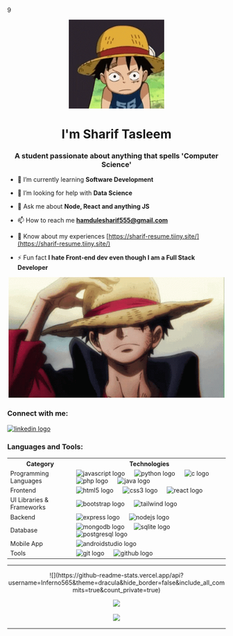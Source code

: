 9<p align="center">
  <img src="luffy-yo.gif" alt="Yo"/>
</p>

<h1 align="center">I'm Sharif Tasleem</h1>
<h3 align="center">A student passionate about anything that spells 'Computer Science'</h3>

- 🌱 I’m currently learning **Software Development**

- 🤝 I’m looking for help with **Data Science**  

- 💬 Ask me about **Node, React and anything JS**

- 📫 How to reach me **hamdulesharif555@gmail.com**

- 📄 Know about my experiences [https://sharif-resume.tiiny.site/](https://sharif-resume.tiiny.site/)

- ⚡ Fun fact **I hate Front-end dev even though I am a Full Stack Developer**

<p align="center">
  <img src="luffy.gif" alt="Luffy"/>
</p>

<h3 align="left">Connect with me:</h3>
<div align="left">
   <a href="https://www.linkedin.com/in/shariftasleem/"><img src="https://raw.githubusercontent.com/maurodesouza/profile-readme-generator/master/src/assets/icons/social/linkedin/default.svg"
        width="47" height="35" alt="linkedin logo" /></a>
</div>
<h3 align="left">Languages and Tools:</h3>
<table>
    <tr>
        <th>Category</th>
        <th>Technologies</th>
    </tr>
    <tr>
        <td>Programming Languages</td>
        <td class="icon-container">
            <img src="https://skillicons.dev/icons?i=js" height="36" alt="javascript logo" />
            <img width="14" />
            <img src="https://skillicons.dev/icons?i=py" height="36" alt="python logo" />
            <img width="14" />
            <img src="https://skillicons.dev/icons?i=c" height="36" alt="c logo" />
            <img width="14" />
            <img src="https://skillicons.dev/icons?i=php" height="36" alt="php logo" />
            <img width="14" />
            <img src="https://skillicons.dev/icons?i=java" height="36" alt="java logo" />
            <img width="14" />
        </td>
    </tr>
    <tr>
        <td>Frontend</td>
        <td class="icon-container">
            <img src="https://skillicons.dev/icons?i=html" height="36" alt="html5 logo" />
            <img width="14" />
            <img src="https://skillicons.dev/icons?i=css" height="36" alt="css3 logo" />
            <img width="14" />
            <img src="https://skillicons.dev/icons?i=react" height="36" alt="react logo" />
            <img width="14" />
        </td>
    </tr>
    <tr>
        <td>UI Libraries & Frameworks</td>
        <td class="icon-container">
            <img src="https://skillicons.dev/icons?i=bootstrap" height="36" alt="bootstrap logo" />
            <img width="14" />
            <img src="https://skillicons.dev/icons?i=tailwind" height="36" alt="tailwind logo" />
            <img width="14" />
        </td>
    </tr>
    <tr>
        <td>Backend</td>
        <td class="icon-container">
            <img src="https://skillicons.dev/icons?i=express" height="36" alt="express logo" />
            <img width="14" />
            <img src="https://skillicons.dev/icons?i=nodejs" height="36" alt="nodejs logo" />
            <img width="14" />
        </td>
    </tr>
    <tr>
        <td>Database</td>
        <td class="icon-container">
            <img src="https://skillicons.dev/icons?i=mongodb" height="36" alt="mongodb logo" />
            <img width="14" />
            <img src="https://skillicons.dev/icons?i=mysql" height="36" alt="sqlite logo" />
            <img width="14" />
            <img src="https://skillicons.dev/icons?i=postgres" height="36" alt="postgresql logo" />
            <img width="14" />
        </td>
    </tr>
      <tr>
        <td>Mobile App</td>
         <td class="icon-container">
        <img src="https://skillicons.dev/icons?i=androidstudio" height="36" alt="androidstudio logo" />
        <img width="14" />
        </td>
    </tr>
    <tr>
        <td>Tools</td>
       <td class="icon-container">
        <img src="https://skillicons.dev/icons?i=git" height="36" alt="git logo" />
        <img width="14" />
        <img src="https://skillicons.dev/icons?i=github" height="36" alt="github logo" />
        <img width="14" />
        </td>
    </tr>
</table>
       
<hr>

<div align="center" >
![](https://github-readme-stats.vercel.app/api?username=Inferno565&theme=dracula&hide_border=false&include_all_commits=true&count_private=true)

![](https://github-readme-streak-stats.herokuapp.com/?user=Inferno565&theme=dracula&hide_border=false)

![](https://github-readme-stats.vercel.app/api/top-langs?username=Inferno565&locale=en&hide_title=false&layout=compact&card_width=420&langs_count=5&theme=dracula&hide_border=false&order=2) 


<hr>

